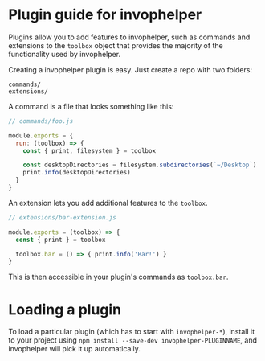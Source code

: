 # Plugin guide for invophelper

Plugins allow you to add features to invophelper, such as commands and
extensions to the `toolbox` object that provides the majority of the functionality
used by invophelper.

Creating a invophelper plugin is easy. Just create a repo with two folders:

```
commands/
extensions/
```

A command is a file that looks something like this:

```js
// commands/foo.js

module.exports = {
  run: (toolbox) => {
    const { print, filesystem } = toolbox

    const desktopDirectories = filesystem.subdirectories(`~/Desktop`)
    print.info(desktopDirectories)
  }
}
```

An extension lets you add additional features to the `toolbox`.

```js
// extensions/bar-extension.js

module.exports = (toolbox) => {
  const { print } = toolbox

  toolbox.bar = () => { print.info('Bar!') }
}
```

This is then accessible in your plugin's commands as `toolbox.bar`.

# Loading a plugin

To load a particular plugin (which has to start with `invophelper-*`),
install it to your project using `npm install --save-dev invophelper-PLUGINNAME`,
and invophelper will pick it up automatically.
